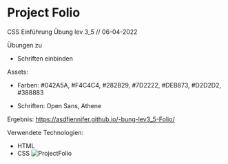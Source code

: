 # Project Folio

CSS Einführung Übung lev 3_5 // 06-04-2022

Übungen zu

- Schriften einbinden

Assets:

- Farben: #042A5A, #F4C4C4, #282B29, #7D2222, #DEB873, #D2D2D2, #388883

- Schriften: Open Sans, Athene

Ergebnis: https://asdfjennifer.github.io/-bung-lev3_5-Folio/

Verwendete Technologien:

- HTML
- CSS
![ProjectFolio](https://user-images.githubusercontent.com/98667941/182251859-9bc377bd-acc8-4b58-9242-6d8411a45c2c.png)
